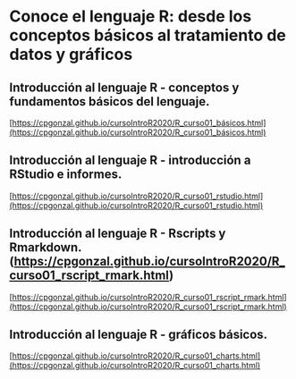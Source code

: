 # Conoce el lenguaje R: desde los conceptos básicos al tratamiento de datos y gráficos

## Introducción al lenguaje R - conceptos y fundamentos básicos del lenguaje.
[https://cpgonzal.github.io/cursoIntroR2020/R_curso01_básicos.html](https://cpgonzal.github.io/cursoIntroR2020/R_curso01_básicos.html)

## Introducción al lenguaje R - introducción a RStudio e informes.
[https://cpgonzal.github.io/cursoIntroR2020/R_curso01_rstudio.html](https://cpgonzal.github.io/cursoIntroR2020/R_curso01_rstudio.html)

## Introducción al lenguaje R - Rscripts y Rmarkdown.(https://cpgonzal.github.io/cursoIntroR2020/R_curso01_rscript_rmark.html)
[https://cpgonzal.github.io/cursoIntroR2020/R_curso01_rscript_rmark.html](https://cpgonzal.github.io/cursoIntroR2020/R_curso01_rscript_rmark.html)

## Introducción al lenguaje R - gráficos básicos.
[https://cpgonzal.github.io/cursoIntroR2020/R_curso01_charts.html](https://cpgonzal.github.io/cursoIntroR2020/R_curso01_charts.html)